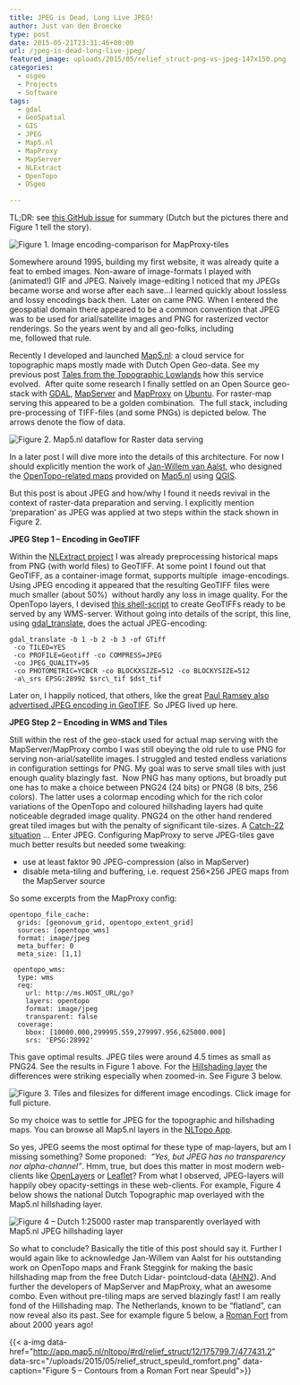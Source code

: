 ```yaml
---
title: JPEG is Dead, Long Live JPEG!
author: Just van den Broecke
type: post
date: 2015-05-21T23:31:46+00:00
url: /jpeg-is-dead-long-live-jpeg/
featured_image: uploads/2015/05/relief_struct-png-vs-jpeg-147x150.png
categories:
  - osgeo
  - Projects
  - Software
tags:
  - gdal
  - GeoSpatial
  - GIS
  - JPEG
  - Map5.nl
  - MapProxy
  - MapServer
  - NLExtract
  - OpenTopo
  - OSgeo

---
```

TL;DR: see [this GitHub issue][6] for summary (Dutch but the pictures there and Figure 1 tell the story).

![Figure 1. Image encoding-comparison for MapProxy-tiles](/uploads/2015/05/opentopo-png-vs-jpeg.png)

Somewhere around 1995, building my first website, it was already quite a feat to embed images. Non-aware of image-formats I played with (animated!) GIF and JPEG. Naively image-editing I noticed that my JPEGs became worse and worse after each save&#8230;I learned quickly about lossless and lossy encodings back then.  Later on came PNG. When I entered the geospatial domain there appeared to be a common convention that JPEG was to be used for arial/satellite images and PNG for rasterized vector renderings. So the years went by and all geo-folks, including me, followed that rule.

Recently I developed and launched [Map5.nl][3]: a cloud service for topographic maps mostly made with Dutch Open Geo-data. See my previous post [Tales from the Topographic Lowlands][1] how this service evolved.  After quite some research I finally settled on an Open Source geo-stack with [GDAL][2], [MapServer][7] and [MapProxy][8] on [Ubuntu][9]. For raster-map serving this appeared to be a golden combination.  The full stack, including pre-processing of TIFF-files (and some PNGs) is depicted below. The arrows denote the flow of data.

![Figure 2. Map5.nl dataflow for Raster data serving](/uploads/2015/05/geostack11.png)

In a later post I will dive more into the details of this architecture. For now I should explicitly mention the work of [Jan-Willem van Aalst][10], who designed the [OpenTopo-related maps][11] provided on [Map5.nl][3] using [QGIS][12].

But this post is about JPEG and how/why I found it needs revival in the context of raster-data preparation and serving. I explicitly mention &#8216;preparation&#8217; as JPEG was applied at two steps within the stack shown in Figure 2.

**JPEG Step 1 &#8211; Encoding in GeoTIFF**

Within the [NLExtract project][13] I was already preprocessing historical maps from PNG (with world files) to GeoTIFF. At some point I found out that GeoTIFF, as a container-image format, supports multiple  image-encodings. Using JPEG encoding it appeared that the resulting GeoTIFF files were much smaller (about 50%)  without hardly any loss in image quality. For the OpenTopo layers, I devised [this shell-script][14] to create GeoTIFFs ready to be served by any WMS-server. Without going into details of the script, this line, using [gdal_translate][15], does the actual JPEG-encoding:

```
gdal_translate -b 1 -b 2 -b 3 -of GTiff  
 -co TILED=YES  
 -co PROFILE=Geotiff -co COMPRESS=JPEG  
 -co JPEG_QUALITY=95  
 -co PHOTOMETRIC=YCBCR -co BLOCKXSIZE=512 -co BLOCKYSIZE=512  
 -a\_srs EPSG:28992 $src\_tif $dst_tif
```

Later on, I happily noticed, that others, like the great [Paul Ramsey also advertised JPEG encoding in GeoTIFF][16]. So JPEG lived up here.

**JPEG Step 2 &#8211; Encoding in WMS and Tiles**

Still within the rest of the geo-stack used for actual map serving with the MapServer/MapProxy combo I was still obeying the old rule to use PNG for serving non-arial/satellite images. I struggled and tested endless variations in configuration settings for PNG. My goal was to serve small tiles with just enough quality blazingly fast.  Now PNG has many options, but broadly put one has to make a choice between PNG24 (24 bits) or PNG8 (8 bits, 256 colors). The latter uses a colormap encoding which for the rich color variations of the OpenTopo and coloured hillshading layers had quite noticeable degraded image quality. PNG24 on the other hand rendered great tiled images but with the penalty of significant tile-sizes. A [Catch-22 situation][17] &#8230; Enter JPEG. Configuring MapProxy to serve JPEG-tiles gave much better results but needed some tweaking:

  * use at least faktor 90 JPEG-compression (also in MapServer)
  * disable meta-tiling and buffering, i.e. request 256&#215;256 JPEG maps from the MapServer source

So some excerpts from the MapProxy config:

```
opentopo_file_cache:
  grids: [geonovum_grid, opentopo_extent_grid]
  sources: [opentopo_wms]
  format: image/jpeg
  meta_buffer: 0
  meta_size: [1,1]

 opentopo_wms:
  type: wms
  req:
    url: http://ms.HOST_URL/go?
    layers: opentopo
    format: image/jpeg
    transparent: false
  coverage:
    bbox: [10000.000,299995.559,279997.956,625000.000]
    srs: 'EPSG:28992'
```

This gave optimal results. JPEG tiles were around 4.5 times as small as PNG24. See the results in Figure 1 above. For the [Hillshading layer][4] the differences were striking especially when zoomed-in. See Figure 3 below.

![Figure 3. Tiles and filesizes for different image encodings. Click image for full picture.](/uploads/2015/05/relief_struct-png-vs-jpeg.png)

So my choice was to settle for JPEG for the topographic and hillshading maps. You can browse all Map5.nl layers in the <a href="http://app.map5.nl/nltopo/" target="_blank">NLTopo App</a>.

So yes, JPEG seems the most optimal for these type of map-layers, but am I missing something? Some proponed:  _&#8220;Yes, but JPEG has no transparency nor alpha-channel&#8221;_. Hmm, true, but does this matter in most modern web-clients like [OpenLayers][18] or [Leaflet][19]? From what I observed, JPEG-layers will happily obey opacity-settings in these web-clients. For example, Figure 4 below shows the national Dutch Topographic map overlayed with the Map5.nl hillshading layer.

![Figure 4 &#8211; Dutch 1:25000 raster map transparently overlayed with Map5.nl JPEG hillshading layer](/uploads/2015/05/kadaster-top25-relief-struct.jpg)

So what to conclude? Basically the title of this post should say it. Further I would again like to acknowledge Jan-Willem van Aalst for his outstanding work on OpenTopo maps and Frank Steggink for making the basic hillshading map from the free Dutch Lidar- pointcloud-data ([AHN2][5]). And further the developers of MapServer and MapProxy, what an awesome combo. Even without pre-tiling maps are served blazingly fast! I am really fond of the Hillshading map. The Netherlands, known to be &#8220;flatland&#8221;, can now reveal also its past. See for example figure 5 below, a [Roman Fort][20] from about 2000 years ago!

{{< a-img data-href="http://app.map5.nl/nltopo/#rd/relief_struct/12/175799.7/477431.2" data-src="/uploads/2015/05/relief_struct_speuld_romfort.png" data-caption="Figure 5 &#8211; Contours from a Roman Fort near Speuld">}}

 [1]: http://justobjects.nl/tales-from-topographic-lowlands/
 [2]: http://gdal.org
 [3]: http://www.map5.nl
 [4]: http://app.map5.nl/nltopo/?base_layer=relief_struct
 [5]: http://www.ahn.nl
 [6]: https://github.com/map5nl/map5/issues/10
 [7]: http://mapserver.org
 [8]: http://mapproxy.org
 [9]: http://www.ubuntu.com
 [10]: https://www.linkedin.com/in/janwillemvanaalst
 [11]: http://opentopo.nl
 [12]: http://qgis.org
 [13]: http://www.nlextract.nl
 [14]: https://github.com/opengeogroep/NLExtract/blob/master/opentopo/bin/topotrans.sh
 [15]: http://www.gdal.org/gdal_translate.html
 [16]: http://blog.cleverelephant.ca/2015/02/geotiff-compression-for-dummies.html
 [17]: http://en.wikipedia.org/wiki/Catch-22_%28logic%29
 [18]: http://openlayers.org
 [19]: http://leaflet.org
 [20]: http://app.map5.nl/nltopo/#rd/relief_struct/12/175799.7/477431.2
